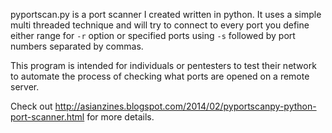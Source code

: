 pyportscan.py is a port scanner I created written in python. It uses a simple multi threaded technique and will try to connect to every port you define either range for `-r` option or specified ports using `-s` followed by port numbers separated by commas.

This program is intended for individuals or pentesters to test their network to automate the process of checking what ports are opened on a remote server.

Check out http://asianzines.blogspot.com/2014/02/pyportscanpy-python-port-scanner.html for more details.
